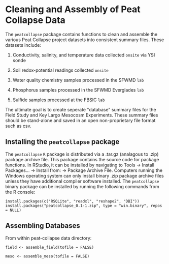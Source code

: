 # Cleaning and Assembly of Peat Collapse Data

The `peatcollapse` package contains functions to clean and assemble the various Peat Collapse project datasets into consistent summary files. These datasets include:

1. Conductivity, salinity, and temperature data collected `onsite` via YSI sonde 

2. Soil redox-potential readings collected `onsite`

3. Water quality chemistry samples processed in the SFWMD `lab`

4. Phosphorus samples processed in the SFWMD Everglades `lab`

5. Sulfide samples processed at the FBSIC `lab`

The ultimate goal is to create seperate "database" summary files for the Field Study and Key Largo Mesocosm Experiments. These summary files should be stand-alone and saved in an open non-proprietary file format such as csv. 


## Installing the `peatcollapse` package

The `peatcollapse` `R` package is distributed via a .tar.gz (analagous to .zip) package archive file. This package contains the source code for package functions. In RStudio, it can be installed by navigating to Tools -> Install Packages... -> Install from: -> Package Archive File. Computers running the Windows operating system can only install binary .zip package archive files unless they have additional compiler software installed. The `peatcollapse` binary package can be installed by running the following commands from the R console:

```{r eval=FALSE}
install.packages(c("RSQLite", "readxl", "reshape2", "DBI"))
install.packages("peatcollapse_0.1-1.zip", type = "win.binary", repos = NULL)
```

## Assembling Databases

From within peat-collapse data directory:

```{r eval=FALSE}
field <- assemble_field(tofile = FALSE)

meso <- assemble_meso(tofile = FALSE)
```
